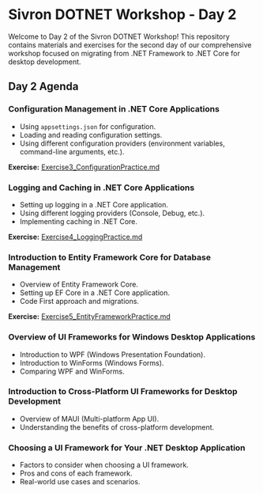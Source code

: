 # Sivron DOTNET Workshop - Day 2

Welcome to Day 2 of the Sivron DOTNET Workshop! This repository contains materials and exercises for the second day of our comprehensive workshop focused on migrating from .NET Framework to .NET Core for desktop development.

## Day 2 Agenda

### Configuration Management in .NET Core Applications
- Using `appsettings.json` for configuration.
- Loading and reading configuration settings.
- Using different configuration providers (environment variables, command-line arguments, etc.).

**Exercise:** [Exercise3_ConfigurationPractice.md](./Exercise3_ConfigurationPractice.md)

### Logging and Caching in .NET Core Applications
- Setting up logging in a .NET Core application.
- Using different logging providers (Console, Debug, etc.).
- Implementing caching in .NET Core.

**Exercise:** [Exercise4_LoggingPractice.md](./Exercise4_LoggingPractice.md)

### Introduction to Entity Framework Core for Database Management
- Overview of Entity Framework Core.
- Setting up EF Core in a .NET Core application.
- Code First approach and migrations.

**Exercise:** [Exercise5_EntityFrameworkPractice.md](./Exercise5_EntityFrameworkPractice.md)

### Overview of UI Frameworks for Windows Desktop Applications
- Introduction to WPF (Windows Presentation Foundation).
- Introduction to WinForms (Windows Forms).
- Comparing WPF and WinForms.

### Introduction to Cross-Platform UI Frameworks for Desktop Development
- Overview of MAUI (Multi-platform App UI).
- Understanding the benefits of cross-platform development.

### Choosing a UI Framework for Your .NET Desktop Application
- Factors to consider when choosing a UI framework.
- Pros and cons of each framework.
- Real-world use cases and scenarios.

